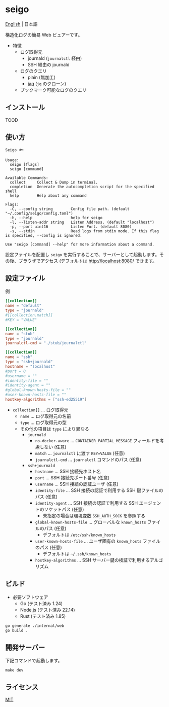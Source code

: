 # seigo

[English](README.md) | 日本語

構造化ログの簡易 Web ビュアーです。

- 特徴
    - ログ取得元
        - journald (`journalctl` 経由)
        - SSH 経由の journald
    - ログのクエリ
        - plain (無加工)
        - [jaq](https://github.com/01mf02/jaq) (`jq` のクローン)
    - ブックマーク可能なログのクエリ

## インストール

TOOD

## 使い方

```
Seigo 🐟

Usage:
  seigo [flags]
  seigo [command]

Available Commands:
  collect     Collect & Dump in terminal.
  completion  Generate the autocompletion script for the specified shell
  help        Help about any command

Flags:
  -C, --config string        Config file path. (default "~/.config/seigo/config.toml")
  -h, --help                 help for seigo
  -l, --listen-addr string   Listen Address. (default "localhost")
  -p, --port uint16          Listen Port. (default 8080)
  -s, --stdin                Read logs from stdin mode. If this flag is specified, --config is ignored.

Use "seigo [command] --help" for more information about a command.
```

設定ファイルを配置し `seigo` を実行することで、サーバーとして起動します。その後、ブラウザでアクセス (デフォルトは [http://localhost:8080/](http://localhost:8080/) できます。

## 設定ファイル

例

```toml
[[collection]]
name = "default"
type = "journald"
#[[collection.match]]
#KEY = "VALUE"

[[collection]]
name = "stub"
type = "journald"
journalctl-cmd = "./stub/journalctl"

[[collection]]
name = "ssh"
type = "ssh+journald"
hostname = "localhost"
#port = 0
#username = ""
#identity-file = ""
#identity-agent = ""
#global-known-hosts-file = ""
#user-known-hosts-file = ""
hostkey-algorithms = ["ssh-ed25519"]
```

- `collection[]` ... ログ取得元
    - `name` ... ログ取得元の名前
    - `type` ... ログ取得元の型
    - その他の項目は `type` により異なる
        - `journald`
            - `no-docker-aware` ... `CONTAINER_PARTIAL_MESSAGE` フィールドを考慮しない (任意)
            - `match` ... `journalctl` に渡す `KEY=VALUE` (任意)
            - `journalctl-cmd` ... `journalctl` コマンドのパス (任意)
        - `ssh+journald`
            - `hostname` ... SSH 接続先ホスト名
            - `port` ... SSH 接続先ポート番号 (任意)
            - `username` ... SSH 接続の認証ユーザ (任意)
            - `identity-file` ... SSH 接続の認証で利用する SSH 鍵ファイルのパス (任意)
            - `identity-agent` ... SSH 接続の認証で利用する SSH エージェントのソケットパス (任意)
                - 未指定の場合は環境変数 `SSH_AUTH_SOCK` を参照する
            - `global-known-hosts-file` ... グローバルな `known_hosts` ファイルのパス (任意)
                - デフォルトは `/etc/ssh/known_hosts`
            - `user-known-hosts-file` ... ユーザ固有の `known_hosts` ファイルのパス (任意)
                - デフォルトは `~/.ssh/known_hosts`
            - `hostkey-algorithms` ... SSH サーバー鍵の検証で利用するアルゴリズム

## ビルド

- 必要ソフトウェア
    - Go (テスト済み 1.24)
    - Node.js (テスト済み 22.14)
    - Rust (テスト済み 1.85)

```bash
go generate ./internal/web
go build .
```

## 開発サーバー

下記コマンドで起動します。

```
make dev
```

## ライセンス

[MIT](LICENSE)
